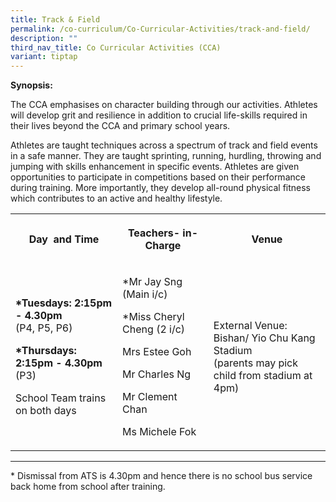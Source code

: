 ```yaml
---
title: Track & Field
permalink: /co-curriculum/Co-Curricular-Activities/track-and-field/
description: ""
third_nav_title: Co Curricular Activities (CCA)
variant: tiptap
---
```

<p><strong>Synopsis:&nbsp;</strong>
</p>
<p>The CCA emphasises on character building through our activities. Athletes
will develop grit and resilience in addition to crucial life-skills required
in their lives beyond the CCA and primary school years.&nbsp;</p>
<p>Athletes are taught techniques across a spectrum of track and field events
in a safe manner. They are taught sprinting, running, hurdling, throwing
and jumping with skills enhancement in specific events. Athletes are given
opportunities to participate in competitions based on their performance
during training. More importantly, they develop all-round physical fitness
which contributes to an active and healthy lifestyle.</p>
<table style="minWidth: 75px">
<colgroup>
<col>
<col>
<col>
</colgroup>
<tbody>
<tr>
<th rowspan="1" colspan="1">
<p>Day&nbsp; and Time</p>
</th>
<th rowspan="1" colspan="1">
<p>Teachers- in-Charge</p>
</th>
<th rowspan="1" colspan="1">
<p>Venue</p>
</th>
</tr>
<tr>
<td rowspan="1" colspan="1">
<p><strong>*Tuesdays: 2:15pm - 4.30pm</strong> 
<br>(P4, P5, P6)</p>
<p><strong>*Thursdays: 2:15pm - 4.30pm</strong> 
<br>(P3)</p>
<p>School Team trains on both days</p>
</td>
<td rowspan="1" colspan="1">
<p>*Mr Jay Sng (Main i/c)</p>
<p>*Miss Cheryl Cheng (2 i/c)</p>
<p>Mrs Estee Goh</p>
<p>Mr Charles Ng</p>
<p>Mr Clement Chan</p>
<p>Ms Michele Fok</p>
</td>
<td rowspan="1" colspan="1">
<p>External Venue:&nbsp;
<br>Bishan/ Yio Chu Kang Stadium
<br>(parents may pick child from stadium at 4pm)</p>
</td>
</tr>
</tbody>
</table>
<hr>
<p>* Dismissal from ATS is 4.30pm and hence there is no school bus service
back home from school after training.
<br>
</p>